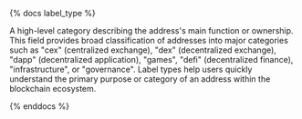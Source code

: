 {% docs label_type %}

A high-level category describing the address's main function or ownership. This field provides broad classification of addresses into major categories such as "cex" (centralized exchange), "dex" (decentralized exchange), "dapp" (decentralized application), "games", "defi" (decentralized finance), "infrastructure", or "governance". Label types help users quickly understand the primary purpose or category of an address within the blockchain ecosystem.

{% enddocs %}